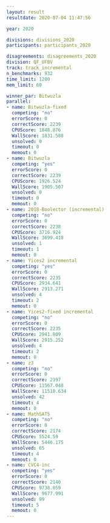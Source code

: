 ```yaml
---
layout: result
resultdate: 2020-07-04 11:47:56

year: 2020

divisions: divisions_2020
participants: participants_2020

disagreements: disagreements_2020
division: QF_UFBV
track: track_incremental
n_benchmarks: 932
time_limit: 1200
mem_limit: 60

winner_par: Bitwuzla
parallel:
- name: Bitwuzla-fixed
  competing: "no"
  errorScore: 0
  correctScore: 2239
  CPUScore: 1848.876
  WallScore: 1831.508
  unsolved: 0
  timeout: 0
  memout: 0
- name: Bitwuzla
  competing: "yes"
  errorScore: 0
  correctScore: 2239
  CPUScore: 1926.524
  WallScore: 1905.507
  unsolved: 0
  timeout: 0
  memout: 0
- name: 2018-Boolector (incremental)
  competing: "no"
  errorScore: 0
  correctScore: 2238
  CPUScore: 3716.924
  WallScore: 3699.418
  unsolved: 1
  timeout: 1
  memout: 0
- name: Yices2 incremental
  competing: "yes"
  errorScore: 0
  correctScore: 2235
  CPUScore: 2934.641
  WallScore: 2913.271
  unsolved: 4
  timeout: 2
  memout: 0
- name: Yices2-fixed incremental
  competing: "no"
  errorScore: 0
  correctScore: 2235
  CPUScore: 2941.809
  WallScore: 2915.252
  unsolved: 4
  timeout: 2
  memout: 0
- name: z3
  competing: "no"
  errorScore: 0
  correctScore: 2197
  CPUScore: 11567.048
  WallScore: 11510.634
  unsolved: 42
  timeout: 4
  memout: 0
- name: MathSAT5
  competing: "no"
  errorScore: 0
  correctScore: 2174
  CPUScore: 5524.59
  WallScore: 5446.175
  unsolved: 65
  timeout: 4
  memout: 0
- name: CVC4-inc
  competing: "yes"
  errorScore: 0
  correctScore: 2140
  CPUScore: 9738.059
  WallScore: 9677.991
  unsolved: 99
  timeout: 5
  memout: 0
---
```

